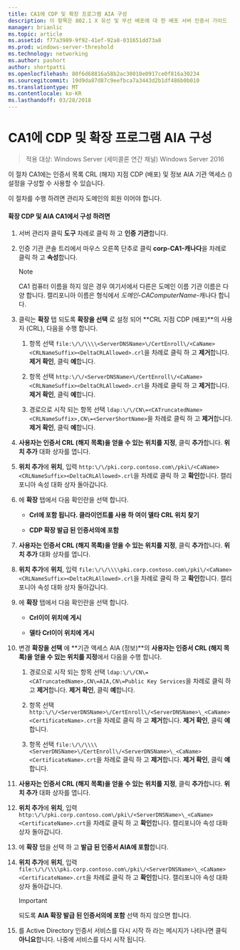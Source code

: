 ```yaml
---
title: CA1에 CDP 및 확장 프로그램 AIA 구성
description: 이 항목은 802.1 X 유선 및 무선 배포에 대 한 배포 서버 인증서 가이드
manager: brianlic
ms.topic: article
ms.assetid: f77a3989-9f92-41ef-92a8-031651dd73a8
ms.prod: windows-server-threshold
ms.technology: networking
ms.author: pashort
author: shortpatti
ms.openlocfilehash: 80f6d68816a58b2ac30010e0917ce0f816a30234
ms.sourcegitcommit: 19d9da87d87c9eefbca7a3443d2b1df486b0b010
ms.translationtype: MT
ms.contentlocale: ko-KR
ms.lasthandoff: 03/28/2018
---
```

# <a name="configure-the-cdp-and-aia-extensions-on-ca1"></a>CA1에 CDP 및 확장 프로그램 AIA 구성

>적용 대상: Windows Server (세미콜론 연간 채널) Windows Server 2016

이 절차 CA1에는 인증서 목록 CRL (해지) 지점 CDP (배포) 및 정보 AIA 기관 액세스 () 설정을 구성할 수 사용할 수 있습니다.  
  
이 절차를 수행 하려면 관리자 도메인의 회원 이어야 합니다.  
  
#### <a name="to-configure-the-cdp-and-aia-extensions-on-ca1"></a>확장 CDP 및 AIA CA1에서 구성 하려면  
  
1.  서버 관리자 클릭 **도구** 차례로 클릭 하 고 **인증 기관**합니다.  
  
2.  인증 기관 콘솔 트리에서 마우스 오른쪽 단추로 클릭 **corp-CA1-캐나다**을 차례로 클릭 하 고 **속성**합니다.  
  
    > [!NOTE]  
    > CA1 컴퓨터 이름을 하지 않은 경우 여기서에서 다른은 도메인 이름 기관 이름은 다양 합니다. 캘리포니아 이름은 형식에서 *도메인*-*CAComputerName*-캐나다 합니다.  
  
3.  클릭는 **확장** 탭 되도록 **확장을 선택** 로 설정 되어 **CRL 지점 CDP (배포)**의 사용자 (CRL), 다음을 수행 합니다.  
  
    1.  항목 선택 `file:\/\/\\\\<ServerDNSName>\/CertEnroll\/<CaName><CRLNameSuffix><DeltaCRLAllowed>.crl`을 차례로 클릭 하 고 **제거**합니다. **제거 확인**, 클릭 **예**합니다.  
  
    2.  항목 선택 `http:\/\/<ServerDNSName>\/CertEnroll\/<CaName><CRLNameSuffix><DeltaCRLAllowed>.crl`을 차례로 클릭 하 고 **제거**합니다. **제거 확인**, 클릭 **예**합니다.  
  
    3.  경로으로 시작 되는 항목 선택 `ldap:\/\/CN\=<CATruncatedName><CRLNameSuffix>,CN\=<ServerShortName>`을 차례로 클릭 하 고 **제거**합니다. **제거 확인**, 클릭 **예**합니다.  
  
4.  **사용자는 인증서 CRL (해지 목록)을 얻을 수 있는 위치를 지정**, 클릭 **추가**합니다. **위치 추가** 대화 상자를 엽니다.  
  
5.  **위치 추가**에 **위치**, 입력 `http:\/\/pki.corp.contoso.com\/pki\/<CaName><CRLNameSuffix><DeltaCRLAllowed>.crl`을 차례로 클릭 하 고 **확인**합니다. 캘리포니아 속성 대화 상자 돌아갑니다.  
  
6.  에 **확장** 탭에서 다음 확인란을 선택 합니다.  
  
    -   **Crl에 포함 됩니다. 클라이언트를 사용 하 여이 델타 CRL 위치 찾기**  
  
    -   **CDP 확장 발급 된 인증서의에 포함**  
  
7.  **사용자는 인증서 CRL (해지 목록)을 얻을 수 있는 위치를 지정**, 클릭 **추가**합니다. **위치 추가** 대화 상자를 엽니다.  
  
8.  **위치 추가**에 **위치**, 입력 `file:\/\/\\\\pki.corp.contoso.com\/pki\/<CaName><CRLNameSuffix><DeltaCRLAllowed>.crl`을 차례로 클릭 하 고 **확인**합니다. 캘리포니아 속성 대화 상자 돌아갑니다.  
  
9. 에 **확장** 탭에서 다음 확인란을 선택 합니다.  
  
    -   **Crl이이 위치에 게시**  
  
    -   **델타 Crl이이 위치에 게시**  
  
10. 변경 **확장을 선택** 에 **기관 액세스 AIA (정보)**의 **사용자는 인증서 CRL (해지 목록)을 얻을 수 있는 위치를 지정**에서 다음을 수행 합니다.  
  
    1.  경로으로 시작 되는 항목 선택 `ldap:\/\/CN\=<CATruncatedName>,CN\=AIA,CN\=Public Key Services`을 차례로 클릭 하 고 **제거**합니다. **제거 확인**, 클릭 **예**합니다.  
  
    2.  항목 선택 `http:\/\/<ServerDNSName>\/CertEnroll\/<ServerDNSName>\_<CaName><CertificateName>.crt`을 차례로 클릭 하 고 **제거**합니다. **제거 확인**, 클릭 **예**합니다.  
  
    3.  항목 선택 `file:\/\/\\\\<ServerDNSName>\/CertEnroll\/<ServerDNSName>\_<CaName><CertificateName>.crt`을 차례로 클릭 하 고 **제거**합니다. **제거 확인**, 클릭 **예**합니다.  
  
11. **사용자는 인증서 CRL (해지 목록)을 얻을 수 있는 위치를 지정**, 클릭 **추가**합니다. **위치 추가** 대화 상자를 엽니다.  
  
12. **위치 추가**에 **위치**, 입력 `http:\/\/pki.corp.contoso.com\/pki\/<ServerDNSName>\_<CaName><CertificateName>.crt`을 차례로 클릭 하 고 **확인**합니다. 캘리포니아 속성 대화 상자 돌아갑니다.  
  
13. 에 **확장** 탭을 선택 하 고 **발급 된 인증서 AIA에 포함**합니다.  
  
14. **위치 추가**에 **위치**, 입력 `file:\/\/\\\\pki.corp.contoso.com\/pki\/<ServerDNSName>\_<CaName><CertificateName>.crt`을 차례로 클릭 하 고 **확인**합니다. 캘리포니아 속성 대화 상자 돌아갑니다.  
  
    > [!IMPORTANT]  
    > 되도록 **AIA 확장 발급 된 인증서의에 포함** 선택 하지 않으면 합니다.  
  
15. 를 Active Directory 인증서 서비스를 다시 시작 하 라는 메시지가 나타나면 클릭 **아니요**합니다. 나중에 서비스를 다시 시작 됩니다.  
  


